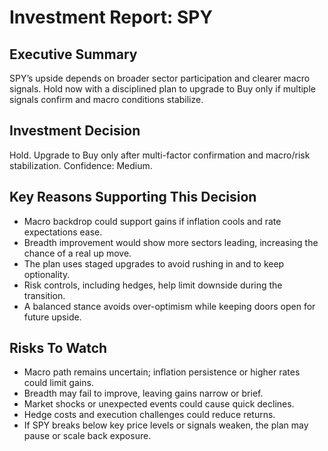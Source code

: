 # Investment Report: SPY
## Executive Summary
SPY’s upside depends on broader sector participation and clearer macro signals. Hold now with a disciplined plan to upgrade to Buy only if multiple signals confirm and macro conditions stabilize.

## Investment Decision
Hold. Upgrade to Buy only after multi-factor confirmation and macro/risk stabilization. Confidence: Medium.

## Key Reasons Supporting This Decision
- Macro backdrop could support gains if inflation cools and rate expectations ease.
- Breadth improvement would show more sectors leading, increasing the chance of a real up move.
- The plan uses staged upgrades to avoid rushing in and to keep optionality.
- Risk controls, including hedges, help limit downside during the transition.
- A balanced stance avoids over-optimism while keeping doors open for future upside.

## Risks To Watch
- Macro path remains uncertain; inflation persistence or higher rates could limit gains.
- Breadth may fail to improve, leaving gains narrow or brief.
- Market shocks or unexpected events could cause quick declines.
- Hedge costs and execution challenges could reduce returns.
- If SPY breaks below key price levels or signals weaken, the plan may pause or scale back exposure.